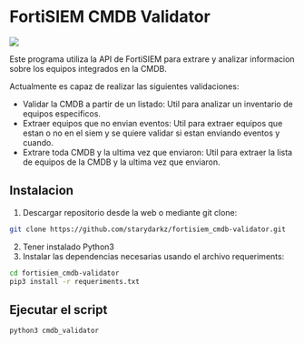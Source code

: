 # FortiSIEM CMDB Validator
![](https://github.com/starydarkz/fortisiem_cmdb-validator/blob/main/portada.png)

Este programa utiliza la API de FortiSIEM para extrare y analizar informacion sobre los equipos integrados en la CMDB.


Actualmente es capaz de realizar las siguientes validaciones:
- Validar la CMDB a partir de un listado: Util para analizar un inventario de equipos especificos.
- Extraer equipos que no envian eventos: Util para extraer equipos que estan o no en el siem y se quiere validar si estan enviando eventos y cuando.
- Extrare toda CMDB y la ultima vez que enviaron: Util para  extraer la lista de equipos de la CMDB y la ultima vez que enviaron.

## Instalacion
1. Descargar repositorio desde la web o mediante git clone:
```bash
git clone https://github.com/starydarkz/fortisiem_cmdb-validator.git
```
2. Tener instalado Python3
3. Instalar las dependencias necesarias usando el archivo requeriments:
```bash
cd fortisiem_cmdb-validator
pip3 install -r requeriments.txt
```

## Ejecutar el script
```bash
python3 cmdb_validator
```
